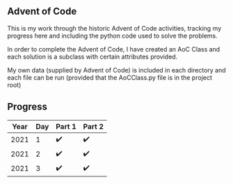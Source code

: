 
## Advent of Code

This is my work through the historic Advent of Code
activities, tracking my progress here and including
the python code used to solve the problems.

In order to complete the Advent of Code, I have created
an AoC Class and each solution is a subclass with
certain attributes provided.

My own data (supplied by Advent of Code) is included in
each directory and each file can be run (provided that the
AoCClass.py file is in the project root)

## Progress
|Year|Day|Part 1|Part 2|
|-|-|-|-|
|2021|1|:heavy_check_mark:|:heavy_check_mark:|
|2021|2|:heavy_check_mark:|:heavy_check_mark:|
|2021|3|:heavy_check_mark:|:heavy_check_mark:|